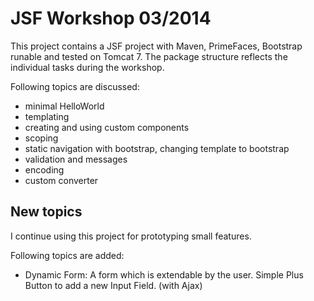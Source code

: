 # JSF Workshop 03/2014

This project contains a JSF project with Maven, PrimeFaces, Bootstrap runable and tested on Tomcat 7. The package structure reflects the individual tasks during the workshop.

Following topics are discussed:

  * minimal HelloWorld
  * templating
  * creating and using custom components
  * scoping
  * static navigation with bootstrap, changing template to bootstrap
  * validation and messages
  * encoding  
  * custom converter

## New topics

I continue using this project for prototyping small features. 

Following topics are added:

  * Dynamic Form: A form which is extendable by the user. Simple Plus Button to add a new Input Field. (with Ajax)
